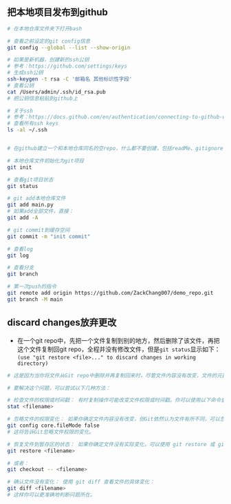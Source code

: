 ## 把本地项目发布到github
```bash
# 在本地仓库文件夹下打开bash

# 查看之前设定的git config信息
git config --global --list --show-origin

# 如果是新机器，创建新的ssh公钥
# 参考：https://github.com/settings/keys
# 生成ssh公钥
ssh-keygen -t rsa -C '邮箱名 其他标识性字段'
# 查看公钥
cat /Users/admin/.ssh/id_rsa.pub
# 把公钥信息粘贴到github上

# 关于ssh
# 参考：https://docs.github.com/en/authentication/connecting-to-github-with-ssh/checking-for-existing-ssh-keys
# 查看所有ssh keys
ls -al ~/.ssh


# 在github建立一个和本地仓库同名的空repo，什么都不要创建，包括readMe、gitignore等

# 本地仓库文件初始化为git项目
git init

# 查看git项目状态
git status

# git add本地仓库文件
git add main.py
# 如果add全部文件，直接：
git add -A

# git commit到缓存空间
git commit -m "init commit"

# 查看log
git log

# 查看分支
git branch

# 第一次push的指令
git remote add origin https://github.com/ZackChang007/demo_repo.git
git branch -M main
```
## discard changes放弃更改
* 在一个git repo中，先把一个文件复制到别的地方，然后删除了该文件，再把这个文件复制回git repo，全程并没有修改文件，但是`git status`显示如下：`(use "git restore <file>..." to discard changes in working directory)`
```bash
# 这是因为当你将文件从Git repo中删除并再复制回来时，尽管文件内容没有改变，文件的元数据（如权限或时间戳）可能发生了变化。Git会检测到这些元数据的变化，并认为文件已经修改。

# 要解决这个问题，可以尝试以下几种方法：

# 检查文件的权限或时间戳： 有时复制操作可能改变文件权限或时间戳。你可以使用以下命令查看文件权限或时间戳的差异：
stat <filename>

# 忽略文件的权限变化： 如果你确定文件内容没有改变，但Git依然认为文件有所不同，可以忽略权限变化，运行以下命令：
git config core.fileMode false
# 这将告诉Git忽略文件权限的变化。

# 恢复文件到暂存区的状态： 如果你确定文件没有实际变化，可以使用 git restore 或 git checkout 来恢复文件：
git restore <filename>

# 或者：
git checkout -- <filename>

# 确认文件没有变化： 使用 git diff 查看文件的具体变化：
git diff <filename>
# 这样你可以更准确地判断问题所在。
```
